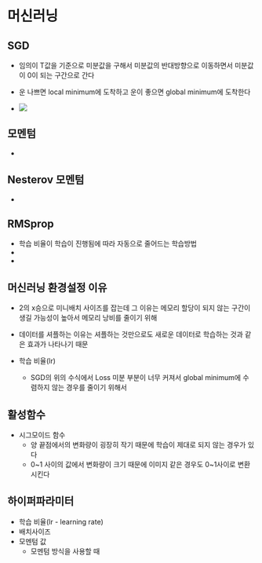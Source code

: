 # 머신러닝

## SGD

- 임의이 T값을 기준으로 미분값을 구해서 미분값의 반대방향으로 이동하면서 미분값이 0이 되는 구간으로 간다

- 운 나쁘면 local minimum에 도착하고 운이 좋으면 global minimum에 도착한다

- ![](https://latex.codecogs.com/gif.latex?w(t&plus;1)&space;=&space;w(t)&space;-&space;{\partial\over\partial&space;w}\mathbf{Loss(w)})



## 모멘텀

- 



## Nesterov 모멘텀

- 



## RMSprop

- 학습 비율이 학습이 진행됨에 따라 자동으로 줄어드는 학습방법
- 
- 


## 머신러닝 환경설정 이유

- 2의 x승으로 미니배치 사이즈를 잡는데 그 이유는 메모리 할당이 되지 않는 구간이 생길 가능성이 높아서 메모리 낭비를 줄이기 위해
- 데이터를 셔플하는 이유는 셔플하는 것만으로도 새로운 데이터로 학습하는 것과 같은 효과가 나타나기 때문

- 학습 비율(lr)
  - SGD의 위의 수식에서 Loss 미분 부분이 너무 커져서 global minimum에 수렴하지 않는 경우를 줄이기 위해서



## 활성함수

- 시그모이드 함수
  - 양 끝점에서의 변화량이 굉장히 작기 때문에 학습이 제대로 되지 않는 경우가 있다
  - 0~1 사이의 값에서 변화량이 크기 때문에 이미지 같은 경우도 0~1사이로 변환시킨다



## 하이퍼파라미터

- 학습 비율(lr - learning rate)
- 배치사이즈
- 모멘텀 값
  - 모멘텀 방식을 사용할 때

